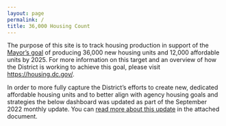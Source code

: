 ```yaml
---
layout: page
permalink: /
title: 36,000 Housing Count
---
```

The purpose of this site is to track housing production in support of the <a href="https://planning.dc.gov/sites/default/files/dc/sites/op/page_content/attachments/2019-036%20Housing%20Initiative%20%285.9%29.pdf"> Mayor’s goal</a> of producing 36,000 new housing units and 12,000 affordable units by 2025.  For more information on this target and an overview of how the District is working to achieve this goal, please visit 
<a href=" https://housing.dc.gov/"> https://housing.dc.gov/</a>. 

In order to more fully capture the District’s efforts to create new, dedicated affordable housing units and to better align with agency housing goals and strategies the below dashboard was updated as part of the September 2022 monthly update. You can <a href="https://open.dc.gov/36000by2025/new_36k_12k_dashboard_interested_parties_memo_clean.pdf">read more about this update</a> in the attached document.   

<div class='tableauPlaceholder' style='width: 1000px; height: 6527px;'>
<object class='tableauViz' width='1000' height='6527'>
<param name='host_url' value='https%3A%2F%2Fdataviz1.dc.gov%2F' /> 
<param name='embed_code_version' value='3' />
<param name='site_root' value='&#47;t&#47;OCTO' />
<param name='name' value='36K-Countdown-new-dashboard&#47;36k_12k_dashboard' />
<param name='tabs' value='false' />
<param name='toolbar' value='yes' />
<param name='showAppBanner' value='false' />
</object>
</div>         


<b>Note:</b> The September 2022 housing count included an update to the housing count methodology to incorporate 1) projects that create New Affordable Units by placing covenants on existing housing units without an affordability covenant and 2) projects funded through the Housing Preservation Fund that include New Affordable Units.

These changes bring the affordable unit count into alignment with goals and strategies stated in the Housing Equity Report and the 2021 DHCD Consolidated RFP for Affordable Housing Projects. You can <a href="https://open.dc.gov/36000by2025/new_36k_12k_dashboard_interested_parties_memo_clean.pdf">read more about this update</a> in the attached document.

<script type='text/javascript' src='https://dataviz1.dc.gov/javascripts/api/viz_v1.js'></script>
